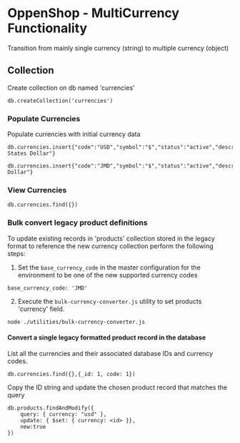 # OppenShop - MultiCurrency Functionality

Transition from mainly single currency (string) to multiple currency (object)

## Collection

Create collection on db named 'currencies'

```
db.createCollection('currencies')
```

### Populate Currencies

Populate currencies with initial currency data

```
db.currencies.insert{"code":"USD","symbol":"$","status":"active","description":"United States Dollar"}
```

```
db.currencies.insert{"code":"JMD","symbol":"$","status":"active","description":"Jamaican Dollar"}
```

### View Currencies

```
db.currencies.find({})
```

### Bulk convert legacy product definitions

To update existing records in 'products' collection stored in the legacy format to reference the new currency collection perform the following steps:

1. Set the `base_currency_code` in the master configuration for the environment to be one of the new supported currency codes

```
base_currency_code: 'JMD'
```

2. Execute the `bulk-currency-converter.js` utility to set products 'currency' field.

```
node ./utilities/bulk-currency-converter.js
```

#### Convert a single legacy formatted product record in the database

List all the currencies and their associated database IDs and currency codes.

```
db.currencies.find({},{_id: 1, code: 1})
```

Copy the ID string and update the chosen product record that matches the query

```
db.products.findAndModify({
    query: { currency: "usd" },
    update: { $set: { currency: <id> }},
    new:true
})
```
